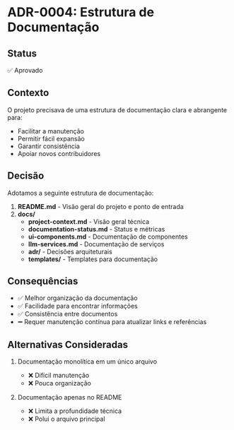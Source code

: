 # ADR-0004: Estrutura de Documentação

## Status

✅ Aprovado

## Contexto

O projeto precisava de uma estrutura de documentação clara e abrangente para:

- Facilitar a manutenção
- Permitir fácil expansão
- Garantir consistência
- Apoiar novos contribuidores

## Decisão

Adotamos a seguinte estrutura de documentação:

1. **README.md** - Visão geral do projeto e ponto de entrada
2. **docs/**
   - **project-context.md** - Visão geral técnica
   - **documentation-status.md** - Status e métricas
   - **ui-components.md** - Documentação de componentes
   - **llm-services.md** - Documentação de serviços
   - **adr/** - Decisões arquiteturais
   - **templates/** - Templates para documentação

## Consequências

- ✅ Melhor organização da documentação
- ✅ Facilidade para encontrar informações
- ✅ Consistência entre documentos
- ➖ Requer manutenção contínua para atualizar links e referências

## Alternativas Consideradas

1. Documentação monolítica em um único arquivo

   - ❌ Difícil manutenção
   - ❌ Pouca organização

2. Documentação apenas no README
   - ❌ Limita a profundidade técnica
   - ❌ Polui o arquivo principal
